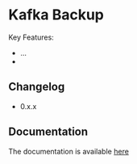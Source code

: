 # Kafka Backup

Key Features:

 * ...
 * 


## Changelog

 * 0.x.x


## Documentation

The documentation is available [here](doc/README.md)


